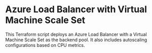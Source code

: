 # Azure Load Balancer with Virtual Machine Scale Set

This Terraform script deploys an Azure Load Balancer with a Virtual Machine Scale Set as the backend pool. It also includes autoscaling configurations based on CPU metrics.

